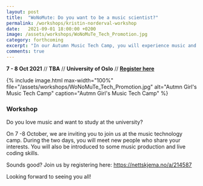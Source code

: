 ```yaml
---
layout: post
title:  "WoNoMute: Do you want to be a music scientist?"
permalink: /workshops/kristin-norderval-workshop
date:   2021-09-01 18:00:00 +0200
image: /assets/workshops/WoNoMuTe_Tech_Promotion.jpg
category: forthcoming
excerpt: "In our Autumn Music Tech Camp, you will experience music and creativity in a new way."
comments: true
---
```


**7 - 8 Oct 2021** // **TBA** // **University of Oslo** // <strong><a href="https://nettskjema.no/a/214587 /1">Register here</a></strong>

{% include image.html
max-width="100%" file="/assets/workshops/WoNoMuTe_Tech_Promotion.jpg" alt="Autmn Girl's Music Tech Camp"
caption="Autmn Girl's Music Tech Camp" %}

### Workshop

Do you love music and want to study at the university?

On 7 -8 October, we are inviting you to join us at the music technology camp. During the two days, you will meet new people who share your interests. You will also be introduced to some music production and live coding skills.

Sounds good? Join us by registering here: https://nettskjema.no/a/214587

Looking forward to seeing you all!

